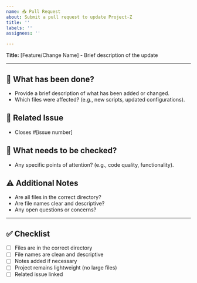 ```yaml
---
name: 📥 Pull Request
about: Submit a pull request to update Project-Z
title: ''
labels: ''
assignees: ''

---
```


**Title:**
[Feature/Change Name] - Brief description of the update

---

## 📝 What has been done?
- Provide a brief description of what has been added or changed.
- Which files were affected? (e.g., new scripts, updated configurations).

## 🔗 Related Issue
- Closes #[issue number]

## 🔎 What needs to be checked?
- Any specific points of attention? (e.g., code quality, functionality).

## ⚠️ Additional Notes
- Are all files in the correct directory?
- Are file names clear and descriptive?
- Any open questions or concerns?

---

## ✅ Checklist
- [ ] Files are in the correct directory
- [ ] File names are clean and descriptive
- [ ] Notes added if necessary
- [ ] Project remains lightweight (no large files)
- [ ] Related issue linked